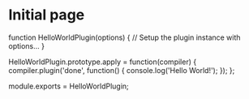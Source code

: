 # Initial page

function HelloWorldPlugin(options) {
  // Setup the plugin instance with options...
}

HelloWorldPlugin.prototype.apply = function(compiler) {
  compiler.plugin('done', function() {
    console.log('Hello World!'); 
  });
};

module.exports = HelloWorldPlugin;
